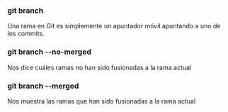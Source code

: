 ### git branch
Una rama en Git es simplemente un apuntador móvil apuntando a uno de los commits.

### git branch --no-merged
Nos dice cuáles ramas no han sido fusionadas a la rama actual

### git branch --merged 
Nos muestra las ramas que han sido fusionadas a la rama actual
